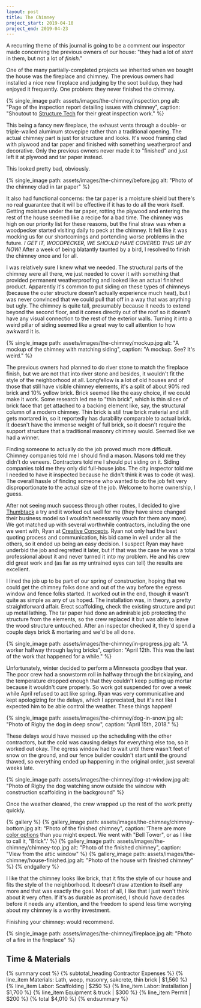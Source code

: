 ```yaml
---
layout: post
title: The Chimney
project_start: 2019-04-10
project_end: 2019-04-23
---
```


A recurring theme of this journal is going to be a comment our inspector made concerning the previous owners of our house: "they had a lot of *start* in them, but not a lot of *finish*."

One of the many partially-completed projects we inherited when we bought the house was the fireplace and chimney.
The previous owners had installed a nice new fireplace and judging by the soot buildup, they had enjoyed it frequently.
One problem: they never finished the chimney.

{% single_image path: assets/images/the-chimney/inspection.png alt: "Page of the inspection report detailing issues with chimney", caption: "Shoutout to <a href='https://www.structuretech.com/'>Structure Tech</a> for their great inspection work." %}

This being a fancy new fireplace, the exhaust vents through a double- or triple-walled aluminum stovepipe rather than a traditional opening.
The actual chimney part is just for structure and looks.
It's wood framing clad with plywood and tar paper and finished with something weatherproof and decorative.
Only the previous owners never made it to "finished" and just left it at plywood and tar paper instead.

This looked pretty bad, obviously.

{% single_image path: assets/images/the-chimney/before.jpg alt: "Photo of the chimney clad in tar paper" %}

It also had functional concerns: the tar paper is a moisture shield but there's no real guarantee that it will be effective if it has to do all the work itself.
Getting moisture under the tar paper, rotting the plywood and entering the rest of the house seemed like a recipe for a bad time.
The chimney was high on our priority list for these reasons, but the final straw was when a woodpecker started visiting daily to peck at the chimney.
It felt like it was mocking us for our shortcomings and portending worse problems in the future.
*I GET IT, WOODPECKER, WE SHOULD HAVE COVERED THIS UP BY NOW!*
After a week of being blatantly taunted by a bird, I resolved to finish the chimney once and for all.

I was relatively sure I knew what we needed.
The structural parts of the chimney were all there, we just needed to cover it with something that provided permanent weatherproofing and looked like an actual finished product.
Apparently it's common to put siding on these types of chimneys (because the outer structure doesn't actually experience much heat), but I was never convinced that we could pull that off in a way that was anything but ugly.
The chimney is quite tall, presumably because it needs to extend beyond the second floor, and it comes directly out of the roof so it doesn't have any visual connection to the rest of the exterior walls.
Turning it into a weird pillar of siding seemed like a great way to call attention to how awkward it is.

{% single_image path: assets/images/the-chimney/mockup.jpg alt: "A mockup of the chimney with matching siding", caption: "A mockup. See? It's weird." %}

The previous owners had planned to do river stone to match the fireplace finish, but we are not that into river stone and besides, it wouldn't fit the style of the neighborhood at all.
Longfellow is a lot of old houses and of those that still have visible chimney elements, it's a split of about 90% red brick and 10% yellow brick.
Brick seemed like the easy choice, if we could make it work.
Some research led me to "thin brick", which is thin slices of brick face that get attached to a backing element like, say, the structural column of a modern chimney.
Thin brick is still true brick material and still gets mortared in, so it reportedly has durability comparable to actual brick.
It doesn't have the immense weight of full brick, so it doesn't require the support structure that a traditional masonry chimney would.
Seemed like we had a winner.

Finding someone to actually do the job proved much more difficult.
Chimney companies told me I should find a mason.
Masons told me they didn't do veneers.
Contractors told me I should put siding on it.
Siding companies told me they only did full-house jobs.
The city inspector told me I needed to have it inspected because he didn't think it was to code (it was).
The overall hassle of finding someone who wanted to do the job felt very disproportionate to the actual size of the job. Welcome to home ownership, I guess.

After not seeing much success through other routes, I decided to give [Thumbtack](https://www.thumbtack.com/) a try and it worked out well for me (they have since changed their business model so I wouldn't necessarily vouch for them any more).
We got matched up with several worthwhile contractors, including the one we went with, Ryan at [Creative Concepts](http://www.creativeconceptsconcrete.com/).
Ryan not only had the best quoting process and communication, his bid came in well under all the others, so it ended up being an easy decision.
I suspect Ryan may have underbid the job and regretted it later, but if that was the case he was a total professional about it and never turned it into my problem.
He and his crew did great work and (as far as my untrained eyes can tell) the results are excellent.

I lined the job up to be part of our spring of construction, hoping that we could get the chimney folks done and out of the way before the egress window and fence folks started.
It worked out in the end, though it wasn't quite as simple as any of us hoped.
The installation was, in theory, a pretty straightforward affair.
Erect scaffolding, check the existing structure and put up metal lathing.
The tar paper had done an admirable job protecting the structure from the elements, so the crew replaced it but was able to leave the wood structure untouched.
After an inspector checked it, they'd spend a couple days brick & mortaring and we'd be all done.

{% single_image path: assets/images/the-chimney/in-progress.jpg alt: "A worker halfway through laying bricks", caption: "April 12th. This was the last of the work that happened for a while." %}

Unfortunately, winter decided to perform a Minnesota goodbye that year.
The poor crew had a snowstorm roll in halfway through the bricklaying, and the temperature dropped enough that they couldn't keep putting up mortar because it wouldn't cure properly.
So work got suspended for over a week while April refused to act like spring.
Ryan was very communicative and kept apologizing for the delays, which I appreciated, but it's not like I expected him to be able control the weather.
These things happen!

{% single_image path: assets/images/the-chimney/dog-in-snow.jpg alt: "Photo of Rigby the dog in deep snow", caption: "April 15th, 2018." %}

These delays would have messed up the scheduling with the other contractors, but the cold was causing delays for everything else too, so it worked out okay.
The egress window had to wait until there wasn't feet of snow on the ground, and our fence builder couldn't start until the ground thawed, so everything ended up happening in the original order, just several weeks late.

{% single_image path: assets/images/the-chimney/dog-at-window.jpg alt: "Photo of Rigby the dog watching snow outside the window with construction scaffolding in the background" %}

Once the weather cleared, the crew wrapped up the rest of the work pretty quickly.

{% gallery %}
{% gallery_image path: assets/images/the-chimney/chimney-bottom.jpg alt: "Photo of the finished chimney", caption: 'There are more <a href="https://www.hebronbrick.com/products/thin-brick/">color options</a> than you might expect. We went with "Bell Tower", or as I like to call it, "Brick".' %}
{% gallery_image path: assets/images/the-chimney/chimney-top.jpg alt: "Photo of the finished chimney", caption: "View from the attic window" %}
{% gallery_image path: assets/images/the-chimney/house-finished.jpg alt: "Photo of the house with finished chimney" %}
{% endgallery %}

I like that the chimney looks like brick, that it fits the style of our house and fits the style of the neighborhood.
It doesn't draw attention to itself any more and that was exactly the goal.
Most of all, I like that I just won't think about it very often.
If it's as durable as promised, I should have decades before it needs any attention, and the freedom to spend less time worrying about my chimney is a worthy investment.

Finishing your chimney: would recommend.

{% single_image path: assets/images/the-chimney/fireplace.jpg alt: "Photo of a fire in the fireplace" %}

## Time & Materials ##

{% summary cost %}
{% subtotal_heading Contractor Expenses %}
{% line_item Materials: Lath, weep, masonry, sakcrete, thin brick | $1,560 %}
{% line_item Labor: Scaffolding | $250 %}
{% line_item Labor: Installation | $1,700 %}
{% line_item Equipment & truck | $300 %}
{% line_item Permit | $200 %}
{% total $4,010 %}
{% endsummary %}
